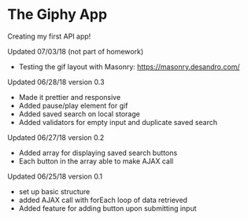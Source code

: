 **The Giphy App**
===========================

Creating my first API app!

Updated 07/03/18 (not part of homework)
- Testing the gif layout with Masonry: https://masonry.desandro.com/


Updated 06/28/18 version 0.3
- Made it prettier and responsive
- Added pause/play element for gif
- Added saved search on local storage
- Added validators for empty input and duplicate saved search

Updated 06/27/18 version 0.2
- Added array for displaying saved search buttons
- Each button in the array able to make AJAX call

Updated 06/25/18 version 0.1
- set up basic structure
- added AJAX call with forEach loop of data retrieved
- Added feature for adding button upon submitting input
